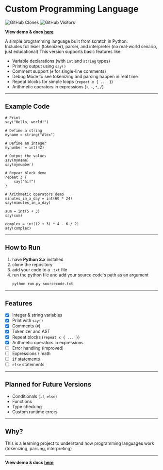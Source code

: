 # Custom Programming Language
![GitHub Clones](https://img.shields.io/badge/GitHub%20Clones-77-blue?logo=github&style=for-the-badge)
![GitHub Visitors](https://img.shields.io/badge/GitHub%20Visitors-281-brightgreen?logo=github&style=for-the-badge)


**View demo & docs [here](https://jimmydin7.github.io/custom-programming-language/docs)**

A simple programming language built from scratch in Python.  
Includes full lexer (tokenizer), parser, and interpreter (no real-world senario, just educational)
This version supports basic features like:


- Variable declarations (with `int` and `string` types)
- Printing output using `say()`
- Comment support (`#` for single-line comments)
- Debug Mode to see tokenizing and parsing happen in real time
- Repeat blocks for simple loops (`repeat x { ... }`)
- Arithmetic operators in expressions (`+`, `-`, `*`, `/`)

---

## Example Code

```plaintext
# Print
say("Hello, world!")

# Define a string
myname = string("Alex")

# Define an integer
mynumber = int(42)

# Output the values
say(myname)
say(mynumber)

# Repeat block demo
repeat 3 {
    say("hi!")
}

# Arithmetic operators demo
minutes_in_a_day = int(60 * 24)
say(minutes_in_a_day)

sum = int(5 + 3)
say(sum)

complex = int((2 + 3) * 4 - 6 / 2)
say(complex)
```

---

## How to Run

1. have **Python 3.x** installed
2. clone the repository
3. add your code to a `.txt` file
4. run the python file and add your source code's path as an argument
   ```bash
   python run.py sourcecode.txt
   ```

---

## Features

- [x] Integer & string variables
- [x] Print with `say()`
- [x] Comments (`#`)
- [x] Tokenizer and AST
- [x] Repeat blocks (`repeat x { ... }`)
- [x] Arithmetic operators in expressions
- [ ] Error handling (improved)
- [ ] Expressions / math
- [ ] `if` statements
- [ ] `else` statements

---

## Planned for Future Versions

- Conditionals (`if`, `else`)
- Functions
- Type checking
- Custom runtime errors

---


## Why?

This is a learning project to understand how programming languages work (tokenizing, parsing, interpreting)

---
**View demo & docs [here](https://jimmydin7.github.io/custom-programming-language/docs)**
